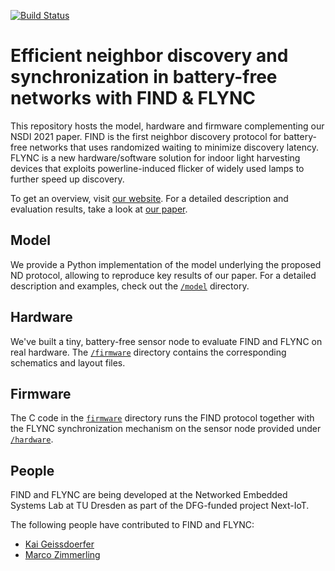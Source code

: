 [![Build Status](https://travis-ci.com/geissdoerfer/find.svg?branch=master)](https://travis-ci.com/geissdoerfer/find)

# Efficient neighbor discovery and synchronization in battery-free networks with FIND & FLYNC

This repository hosts the model, hardware and firmware complementing our NSDI 2021 paper.
FIND is the first neighbor discovery protocol for battery-free networks that uses randomized waiting to minimize discovery latency.
FLYNC is a new hardware/software solution for indoor light harvesting devices that exploits powerline-induced flicker of widely used lamps to further speed up discovery.

To get an overview, visit [our website](https://find.nes-lab.org).
For a detailed description and evaluation results, take a look at [our paper](https://nes-lab.org/pubs/2021-Geissdoerfer-Find.pdf).

## Model

We provide a Python implementation of the model underlying the proposed ND protocol, allowing to reproduce key results of our paper.
For a detailed description and examples, check out the [`/model`](./model/) directory.

## Hardware

We've built a tiny, battery-free sensor node to evaluate FIND and FLYNC on real hardware.
The [`/firmware`](./hardware) directory contains the corresponding schematics and layout files.

## Firmware

The C code in the [`firmware`](./firmware) directory runs the FIND protocol together with the FLYNC synchronization mechanism on the sensor node provided under [`/hardware`](./hardware).


## People

FIND and FLYNC are being developed at the Networked Embedded Systems Lab at TU Dresden as part of the DFG-funded project Next-IoT.

The following people have contributed to FIND and FLYNC:

 - [Kai Geissdoerfer](https://scholar.google.com/citations?user=k8YZfQEAAAAJ)
 - [Marco Zimmerling](https://wwwpub.zih.tu-dresden.de/~mzimmerl/)
